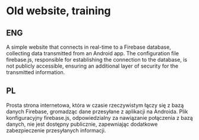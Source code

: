 # Old website, training

## **ENG**
A simple website that connects in real-time to a Firebase database, 
collecting data transmitted from an Android app. The configuration file firebase.js, 
responsible for establishing the connection to the database, is not publicly accessible, 
ensuring an additional layer of security for the transmitted information.

## **PL**
Prosta strona internetowa, która w czasie rzeczywistym łączy się z bazą danych Firebase, 
gromadząc dane przesyłane z aplikacji na Androida. Plik konfiguracyjny firebase.js,
odpowiedzialny za nawiązanie połączenia z bazą danych, nie jest dostępny publicznie,
zapewniając dodatkowe zabezpieczenie przesyłanych informacji.
